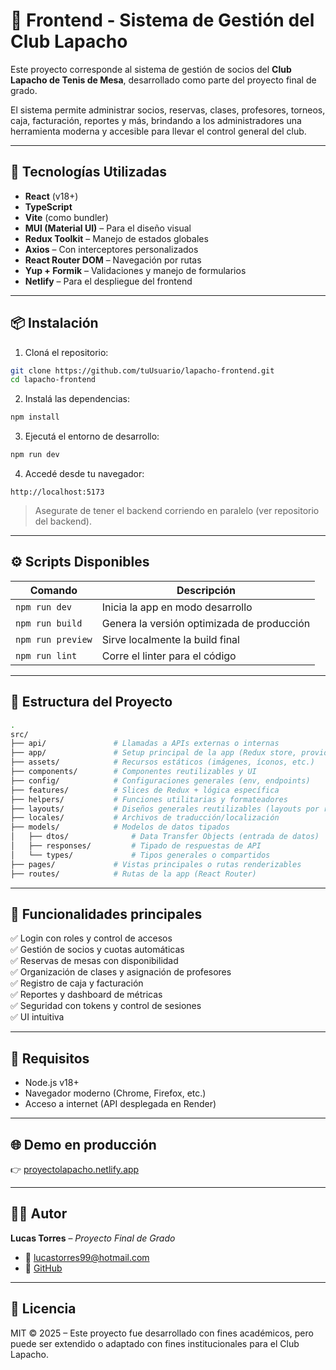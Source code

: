 # 🏓 Frontend - Sistema de Gestión del Club Lapacho

Este proyecto corresponde al sistema de gestión de socios del **Club Lapacho de Tenis de Mesa**, desarrollado como parte del proyecto final de grado.

El sistema permite administrar socios, reservas, clases, profesores, torneos, caja, facturación, reportes y más, brindando a los administradores una herramienta moderna y accesible para llevar el control general del club.

---

## 🚀 Tecnologías Utilizadas

- **React** (v18+)
- **TypeScript**
- **Vite** (como bundler)
- **MUI (Material UI)** – Para el diseño visual
- **Redux Toolkit** – Manejo de estados globales
- **Axios** – Con interceptores personalizados
- **React Router DOM** – Navegación por rutas
- **Yup + Formik** – Validaciones y manejo de formularios
- **Netlify** – Para el despliegue del frontend

---

## 📦 Instalación

1. Cloná el repositorio:

```bash
git clone https://github.com/tuUsuario/lapacho-frontend.git
cd lapacho-frontend
```

2. Instalá las dependencias:

```bash
npm install
```

3. Ejecutá el entorno de desarrollo:

```bash
npm run dev
```

4. Accedé desde tu navegador:

```
http://localhost:5173
```

> Asegurate de tener el backend corriendo en paralelo (ver repositorio del backend).

---

## ⚙️ Scripts Disponibles

| Comando           | Descripción                                |
| ----------------- | ------------------------------------------ |
| `npm run dev`     | Inicia la app en modo desarrollo           |
| `npm run build`   | Genera la versión optimizada de producción |
| `npm run preview` | Sirve localmente la build final            |
| `npm run lint`    | Corre el linter para el código             |

---

## 📁 Estructura del Proyecto

```bash
.
src/
├── api/               # Llamadas a APIs externas o internas
├── app/               # Setup principal de la app (Redux store, providers, etc.)
├── assets/            # Recursos estáticos (imágenes, íconos, etc.)
├── components/        # Componentes reutilizables y UI
├── config/            # Configuraciones generales (env, endpoints)
├── features/          # Slices de Redux + lógica específica
├── helpers/           # Funciones utilitarias y formateadores
├── layouts/           # Diseños generales reutilizables (layouts por rol, etc.)
├── locales/           # Archivos de traducción/localización
├── models/            # Modelos de datos tipados
│   ├── dtos/              # Data Transfer Objects (entrada de datos)
│   ├── responses/         # Tipado de respuestas de API
│   └── types/             # Tipos generales o compartidos
├── pages/             # Vistas principales o rutas renderizables
├── routes/            # Rutas de la app (React Router)

```

---

## 📌 Funcionalidades principales

✅ Login con roles y control de accesos\
✅ Gestión de socios y cuotas automáticas\
✅ Reservas de mesas con disponibilidad\
✅ Organización de clases y asignación de profesores\
✅ Registro de caja y facturación\
✅ Reportes y dashboard de métricas\
✅ Seguridad con tokens y control de sesiones\
✅ UI intuitiva

---

## 🧪 Requisitos

- Node.js v18+
- Navegador moderno (Chrome, Firefox, etc.)
- Acceso a internet (API desplegada en Render)

---

## 🌐 Demo en producción

👉 [proyectolapacho.netlify.app](https://proyectolapacho.netlify.app)

---

## 👨‍💻 Autor

**Lucas Torres** – *Proyecto Final de Grado*


- 📧 [lucastorres99@hotmail.com](mailto\:lucastorres99@hotmail.com)
- 🤖 [GitHub](https://github.com/tresperros99)

---

## 📄 Licencia

MIT © 2025 – Este proyecto fue desarrollado con fines académicos, pero puede ser extendido o adaptado con fines institucionales para el Club Lapacho.

